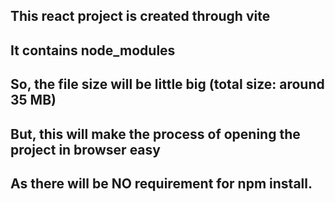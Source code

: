 ## This react project is created through vite

## It contains node_modules

## So, the file size will be little big (total size: around 35 MB)

## But, this will make the process of opening the project in browser easy

## As there will be NO requirement for npm install.